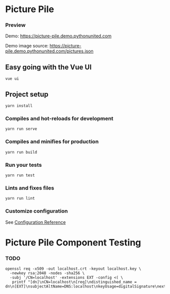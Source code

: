 # Picture Pile

### Preview

Demo: <https://picture-pile.demo.pythonunited.com> 

Demo image source: <https://picture-pile.demo.pythonunited.com/pictures.json>

## Easy going with the Vue UI

    vue ui
    
## Project setup

    yarn install

### Compiles and hot-reloads for development

    yarn run serve

### Compiles and minifies for production

    yarn run build

### Run your tests
    yarn run test

### Lints and fixes files

    yarn run lint

### Customize configuration
See [Configuration Reference](https://cli.vuejs.org/config/)

# Picture Pile Component Testing

### TODO

    openssl req -x509 -out localhost.crt -keyout localhost.key \
      -newkey rsa:2048 -nodes -sha256 \
      -subj '/CN=localhost' -extensions EXT -config <( \
       printf "[dn]\nCN=localhost\n[req]\ndistinguished_name = dn\n[EXT]\nsubjectAltName=DNS:localhost\nkeyUsage=digitalSignature\nextendedKeyUsage=serverAuth")
